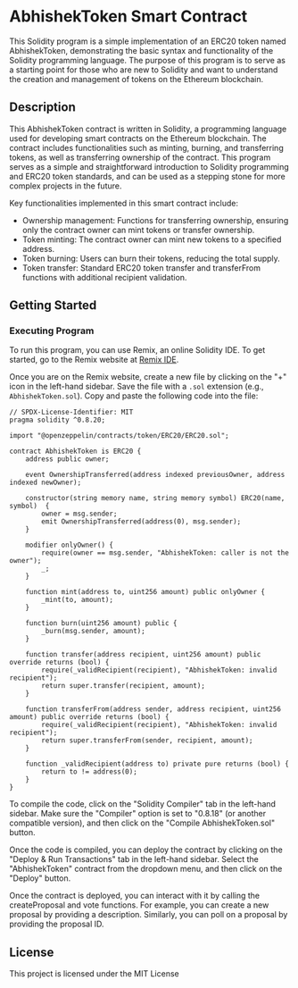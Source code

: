 # AbhishekToken Smart Contract

This Solidity program is a simple implementation of an ERC20 token named AbhishekToken, demonstrating the basic syntax and functionality of the Solidity programming language. The purpose of this program is to serve as a starting point for those who are new to Solidity and want to understand the creation and management of tokens on the Ethereum blockchain.

## Description

This AbhishekToken contract is written in Solidity, a programming language used for developing smart contracts on the Ethereum blockchain. The contract includes functionalities such as minting, burning, and transferring tokens, as well as transferring ownership of the contract. This program serves as a simple and straightforward introduction to Solidity programming and ERC20 token standards, and can be used as a stepping stone for more complex projects in the future.

Key functionalities implemented in this smart contract include:

- Ownership management: Functions for transferring ownership, ensuring only the contract owner can mint tokens or transfer ownership.
- Token minting: The contract owner can mint new tokens to a specified address.
- Token burning: Users can burn their tokens, reducing the total supply.
- Token transfer: Standard ERC20 token transfer and transferFrom functions with additional recipient validation.

## Getting Started

### Executing Program

To run this program, you can use Remix, an online Solidity IDE. To get started, go to the Remix website at [Remix IDE](https://remix.ethereum.org/).

Once you are on the Remix website, create a new file by clicking on the "+" icon in the left-hand sidebar. Save the file with a `.sol` extension (e.g., `AbhishekToken.sol`). Copy and paste the following code into the file:

```solidity
// SPDX-License-Identifier: MIT
pragma solidity ^0.8.20;

import "@openzeppelin/contracts/token/ERC20/ERC20.sol";

contract AbhishekToken is ERC20 {
    address public owner;

    event OwnershipTransferred(address indexed previousOwner, address indexed newOwner);

    constructor(string memory name, string memory symbol) ERC20(name, symbol)  {
        owner = msg.sender;
        emit OwnershipTransferred(address(0), msg.sender);
    }

    modifier onlyOwner() {
        require(owner == msg.sender, "AbhishekToken: caller is not the owner");
        _;
    }

    function mint(address to, uint256 amount) public onlyOwner {
        _mint(to, amount);
    }

    function burn(uint256 amount) public {
        _burn(msg.sender, amount);
    }

    function transfer(address recipient, uint256 amount) public override returns (bool) {
        require(_validRecipient(recipient), "AbhishekToken: invalid recipient");
        return super.transfer(recipient, amount);
    }

    function transferFrom(address sender, address recipient, uint256 amount) public override returns (bool) {
        require(_validRecipient(recipient), "AbhishekToken: invalid recipient");
        return super.transferFrom(sender, recipient, amount);
    }

    function _validRecipient(address to) private pure returns (bool) {
        return to != address(0);
    }
}
```

To compile the code, click on the "Solidity Compiler" tab in the left-hand sidebar. Make sure the "Compiler" option is set to "0.8.18" (or another compatible version), and then click on the "Compile AbhishekToken.sol" button.

Once the code is compiled, you can deploy the contract by clicking on the "Deploy & Run Transactions" tab in the left-hand sidebar. Select the "AbhishekToken" contract from the dropdown menu, and then click on the "Deploy" button.

Once the contract is deployed, you can interact with it by calling the createProposal and vote functions. For example, you can create a new proposal by providing a description. Similarly, you can poll on a proposal by providing the proposal ID.



## License

This project is licensed under the MIT License
